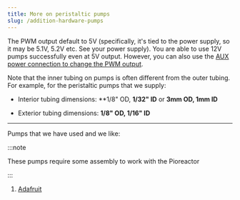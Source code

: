 ```yaml
---
title: More on peristaltic pumps
slug: /addition-hardware-pumps
---
```


The PWM output default to 5V (specifically, it's tied to the power supply, so it may be 5.1V, 5.2V etc. See your power supply). You are able to use 12V pumps successfully even at 5V output. However, you can also use the [AUX power connection to change the PWM output](https://docs.pioreactor.com/user-guide/external-power).

Note that the inner tubing on pumps is often different from the outer tubing. For example, for the peristaltic pumps that we supply:

- Interior tubing dimensions: **1/8" OD, **1/32" ID** or **3mm OD, 1mm ID**

- Exterior tubing dimensions: **1/8" OD, 1/16" ID**


----

Pumps that we have used and we like:

:::note

These pumps require some assembly to work with the Pioreactor

:::

1. [Adafruit](https://www.adafruit.com/product/1150)

